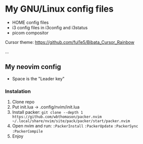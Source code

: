 # My GNU/Linux config files

* HOME config files
* i3 config files in i3config and i3status
* picom compositor

Cursor theme:
https://github.com/ful1e5/Bibata_Cursor_Rainbow

...

## My neovim config
* Space is the "Leader key"

### Instalation
1. Clone repo
2. Put init.lua ->  .config/nvim/init.lua
3. Install packer: ```git clone --depth 1 https://github.com/wbthomason/packer.nvim ~/.local/share/nvim/site/pack/packer/start/packer.nvim```
4. Open nvim and run: ```:PackerInstall``` ```:PackerUpdate``` ```:PackerSync``` ```:PackerCompile```
5. Enjoy
